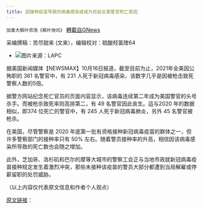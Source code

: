 ```yaml
---
title: 因接种疫苗导致的病毒感染或成为目前全美警官死亡首因
---
```

`加拿大枫叶农场《枫叶快讯》` [轉載自GNews](https://gnews.org/zh-hans/1602858/)

采编撰稿：苦尽甜来 (文来），编辑校对：硫酸羟氯喹64

- ![](https://assets.gnews.org/wp-content/uploads/2021/10/meij-edited.png)图片来源：LAPC


据美国新闻媒体【NEWSMAX】10月16日报道，截至目前为止，2021年全美因公殉职的 361 名警官中，有 231 人死于新冠病毒感染，该数字几乎是因被枪击致死警察人数的5倍。

据警方网站纪念死亡官员的页面内容显示，该病毒连续第二年成为美国警官的头号杀手。而被枪杀致死率则高排第二，有 49 名警官因此丧生。這与2020 年的数据相似，即374 位死亡的警官中，有 245 人死于新冠病毒肺炎，另外 45 名警官被枪杀。

在美国，尽管警察是 2020 年底第一批有资格接种新冠病毒疫苗的群体之一，但许多警察部门的接种率只有 50% 左右。随着警员接种率的升高，相信因该病毒感染所导致的死亡数也会随之增加。

此外，芝加哥、洛杉矶和巴尔的摩等大城市的警察工会正与当地市政就新冠病毒疫苗接种规定发生着激烈冲突，那些未接种该疫苗的警员大部分都遭到当局解雇或停薪留职的处罚威胁。

（以上内容仅代表原文信息和作者个人观点）

[原文链接](https://www.newsmax.com/us/deaths-covid-police-lawsuit/2021/10/16/id/1040787/)：
